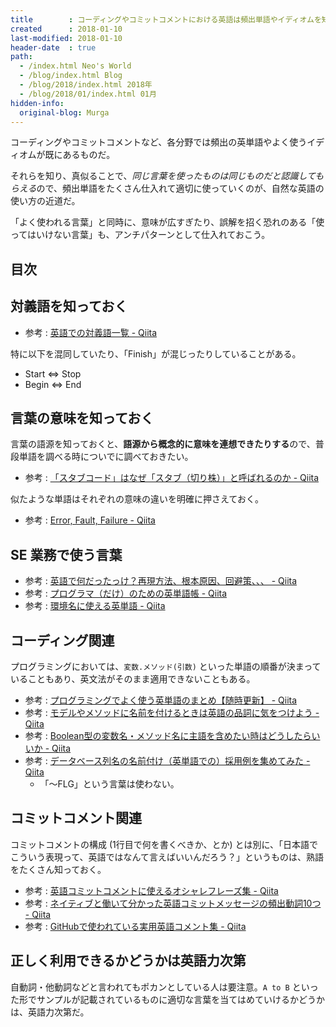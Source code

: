```yaml
---
title        : コーディングやコミットコメントにおける英語は頻出単語やイディオムを知っておく
created      : 2018-01-10
last-modified: 2018-01-10
header-date  : true
path:
  - /index.html Neo's World
  - /blog/index.html Blog
  - /blog/2018/index.html 2018年
  - /blog/2018/01/index.html 01月
hidden-info:
  original-blog: Murga
---
```


コーディングやコミットコメントなど、各分野では頻出の英単語やよく使うイディオムが既にあるものだ。

それらを知り、真似ることで、*同じ言葉を使ったものは同じものだと認識してもらえる*ので、頻出単語をたくさん仕入れて適切に使っていくのが、自然な英語の使い方の近道だ。

「よく使われる言葉」と同時に、意味が広すぎたり、誤解を招く恐れのある「使ってはいけない言葉」も、アンチパターンとして仕入れておこう。

## 目次

## 対義語を知っておく

- 参考 : [英語での対義語一覧 - Qiita](https://qiita.com/hawa1/items/2febe8c81d048b1f4335)

特に以下を混同していたり、「Finish」が混じったりしていることがある。

- Start ⇔ Stop
- Begin ⇔ End

## 言葉の意味を知っておく

言葉の語源を知っておくと、**語源から概念的に意味を連想できたりする**ので、普段単語を調べる時についでに調べておきたい。

- 参考 : [「スタブコード」はなぜ「スタブ（切り株）」と呼ばれるのか - Qiita](https://qiita.com/knaka/items/50982c511fcf5e15f267)

似たような単語はそれぞれの意味の違いを明確に押さえておく。

- 参考 : [Error, Fault, Failure - Qiita](https://qiita.com/j_kugiya/items/ef32c1f10151b7e47391)

## SE 業務で使う言葉

- 参考 : [英語で何だったっけ？再現方法、根本原因、回避策、、、 - Qiita](https://qiita.com/tamura__246/items/f4f3c7551945e1b5f6d5)
- 参考 : [プログラマ（だけ）のための英単語帳 - Qiita](https://qiita.com/irxground/items/9cfda4cd79acd2b62ddc)
- 参考 : [環境名に使える英単語 - Qiita](https://qiita.com/mo12ino/items/f01777316824550362eb)

## コーディング関連

プログラミングにおいては、`変数.メソッド(引数)` といった単語の順番が決まっていることもあり、英文法がそのまま適用できないこともある。

- 参考 : [プログラミングでよく使う英単語のまとめ【随時更新】 - Qiita](https://qiita.com/Ted-HM/items/7dde25dcffae4cdc7923)
- 参考 : [モデルやメソッドに名前を付けるときは英語の品詞に気をつけよう - Qiita](https://qiita.com/jnchito/items/459d58ba652bf4763820)
- 参考 : [Boolean型の変数名・メソッド名に主語を含めたい時はどうしたらいいか - Qiita](https://qiita.com/ikngtty/items/3125c2210b8623a70311)
- 参考 : [データベース列名の名前付け（英単語での）採用例を集めてみた - Qiita](https://qiita.com/otagaisama-1/items/4d7e2eb5c274e9fce664)
  - 「～FLG」という言葉は使わない。

## コミットコメント関連

コミットコメントの構成 (1行目で何を書くべきか、とか) とは別に、「日本語でこういう表現って、英語ではなんて言えばいいんだろう？」というものは、熟語をたくさん知っておく。

- 参考 : [英語コミットコメントに使えるオシャレフレーズ集 - Qiita](https://qiita.com/ken_c_lo/items/4cb49f0fb74e8778804d)
- 参考 : [ネイティブと働いて分かった英語コミットメッセージの頻出動詞10つ - Qiita](https://qiita.com/gogotanaka/items/b65e1b081fa976e5d754)
- 参考 : [GitHubで使われている実用英語コメント集 - Qiita](https://qiita.com/shikichee/items/a5f922a3ef3aa58a1839)

## 正しく利用できるかどうかは英語力次第

自動詞・他動詞などと言われてもポカンとしている人は要注意。`A to B` といった形でサンプルが記載されているものに適切な言葉を当てはめていけるかどうかは、英語力次第だ。
